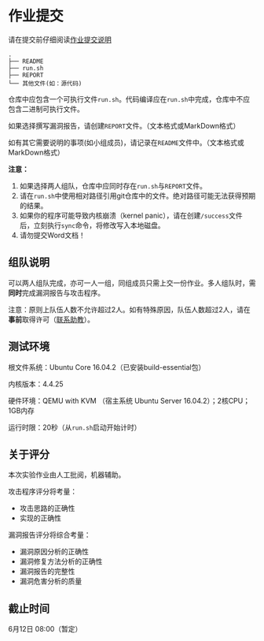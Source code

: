 # 作业提交

请在提交前仔细阅读[作业提交说明](commit.html)

```
.
├── README
├── run.sh
├── REPORT
└── 其他文件(如：源代码)
```

仓库中应包含一个可执行文件`run.sh`。代码编译应在`run.sh`中完成，仓库中不应包含二进制可执行文件。

如果选择撰写漏洞报告，请创建`REPORT`文件。（文本格式或MarkDown格式）

如有其它需要说明的事项(如小组成员)，请记录在`README`文件中。（文本格式或MarkDown格式）

**注意：**

1. 如果选择两人组队，仓库中应同时存在`run.sh`与`REPORT`文件。
2. 请在`run.sh`中使用相对路径引用git仓库中的文件。绝对路径可能无法获得预期的结果。
3. 如果你的程序可能导致内核崩溃（kernel panic），请在创建`/success`文件后，立刻执行`sync`命令，将修改写入本地磁盘。
4. 请勿提交Word文档！

## 组队说明

可以两人组队完成，亦可一人一组，同组成员只需上交一份作业。多人组队时，需**同时**完成漏洞报告与攻击程序。

注意：原则上队伍人数不允许超过2人。如有特殊原因，队伍人数超过2人，请在**事前**取得许可（[联系助教](contact.html)）。

## 测试环境

根文件系统：Ubuntu Core 16.04.2（已安装build-essential包）

内核版本：4.4.25

硬件环境：QEMU with KVM （宿主系统 Ubuntu Server 16.04.2）；2核CPU；1GB内存

运行时限：20秒（从`run.sh`启动开始计时）

## 关于评分

本次实验作业由人工批阅，机器辅助。

攻击程序评分将考量：

* 攻击思路的正确性
* 实现的正确性

漏洞报告评分将综合考量：

* 漏洞原因分析的正确性
* 漏洞修复方法分析的正确性
* 漏洞报告的完整性
* 漏洞危害分析的质量

## 截止时间

6月12日 08:00（暂定）